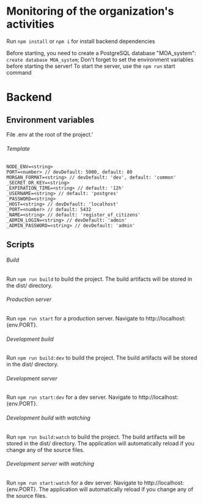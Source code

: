 # Monitoring of the organization's activities
Run `npm install` or `npm i` for install backend dependencies

Before starting, you need to create a PostgreSQL database "MOA_system": `create database MOA_system`;
Don't forget to set the environment variables before starting the server!
To start the server, use the `npm run` start command

# Backend
## Environment variables

File .env at the root of the project.'
###### Template
~~~
NODE_ENV=<string>
PORT=<number> // devDefault: 5000, default: 80
MORGAN_FORMAT=<string> // devDefault: 'dev', default: 'common'
_SECRET_OR_KEY=<string>
_EXPIRATION_TIME=<string> // default: '12h'
_USERNAME=<string> // default: 'postgres'
_PASSWORD=<string>
_HOST=<string> // devDefault: 'localhost'
_PORT=<number> // default: 5432
_NAME=<string> // default: 'register_of_citizens'
_ADMIN_LOGIN=<string> // devDefault: 'admin'
_ADMIN_PASSWORD=<string> // devDefault: 'admin'
~~~

## Scripts

###### Build
Run `npm run build` to build the project. The build artifacts will be stored in the dist/ directory.

###### Production server
Run `npm run start` for a production server. Navigate to http://localhost:{env.PORT}.

###### Development build
Run `npm run build:dev` to build the project. The build artifacts will be stored in the dist/ directory.

###### Development server
Run `npm run start:dev` for a dev server. Navigate to http://localhost:{env.PORT}.

###### Development build with watching
Run `npm run build:watch` to build the project. The build artifacts will be stored in the dist/ directory. The application will automatically reload if you change any of the source files.

###### Development server with watching
Run `npm run start:watch` for a dev server. Navigate to http://localhost:{env.PORT}. The application will automatically reload if you change any of the source files.
